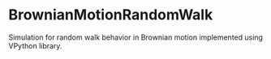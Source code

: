 # BrownianMotionRandomWalk

Simulation for random walk behavior in Brownian motion implemented using VPython library.
